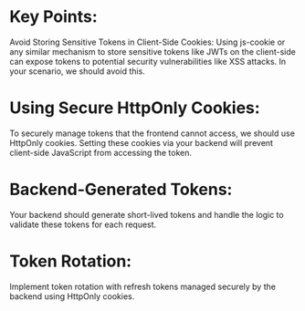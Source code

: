 # Key Points:

Avoid Storing Sensitive Tokens in Client-Side Cookies:
Using js-cookie or any similar mechanism to store sensitive tokens like JWTs on the client-side can expose tokens to potential security vulnerabilities like XSS attacks. In your scenario, we should avoid this.

# Using Secure HttpOnly Cookies:

To securely manage tokens that the frontend cannot access, we should use HttpOnly cookies. Setting these cookies via your backend will prevent client-side JavaScript from accessing the token.

# Backend-Generated Tokens:

Your backend should generate short-lived tokens and handle the logic to validate these tokens for each request.

# Token Rotation:

Implement token rotation with refresh tokens managed securely by the backend using HttpOnly cookies.
